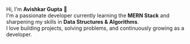 Hi, I'm **Avishkar Gupta** 👋
<br/>
I'm a passionate developer currently learning the **MERN Stack** and sharpening my skills in **Data Structures & Algorithms**. 
<br/>I love building projects, solving problems, and continuously growing as a developer.
